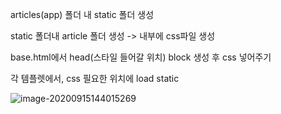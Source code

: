 

articles(app) 폴더 내 static 폴더 생성

static 폴더내 article 폴더 생성 -> 내부에 css파일 생성





base.html에서 head(스타일 들어갈 위치) block 생성 후 css 넣어주기



각 템플렛에서, css 필요한 위치에 load static

![image-20200915144015269](C:\Users\qbw00\AppData\Roaming\Typora\typora-user-images\image-20200915144015269.png)